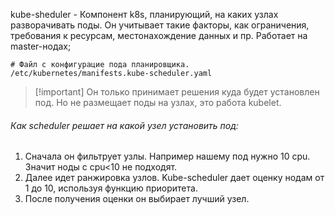 kube-sheduler - Компонент k8s, планирующий, на каких узлах разворачивать поды. Он учитывает такие факторы, как ограничения, требования к ресурсам, местонахождение данных и пр. Работает на master-нодах;

```
# Файл с конфигурацие пода планировщика.
/etc/kubernetes/manifests.kube-scheduler.yaml
```

> [!important] Он только принимает решения куда будет установлен под. Но не размещает поды на узлах, это работа kubelet.

###### Как scheduler решает на какой узел установить под:

1) Сначала он фильтрует узлы. Например нашему под нужно 10 cpu. Значит ноды с cpu<10 не подходят.
2) Далее идет ранжировка узлов. Kube-scheduler дает оценку нодам от 1 до 10, используя функцию приоритета.
3) После получения оценки он выбирает лучший узел.